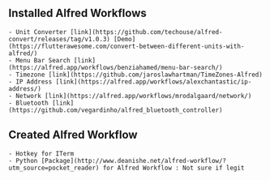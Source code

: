 ## Installed Alfred Workflows

	- Unit Converter [link](https://github.com/techouse/alfred-convert/releases/tag/v1.0.3) [Demo](https://flutterawesome.com/convert-between-different-units-with-alfred/)
	- Menu Bar Search [link](https://alfred.app/workflows/benziahamed/menu-bar-search/)
	- Timezone [link](https://github.com/jaroslawhartman/TimeZones-Alfred)
	- IP Address [link](https://alfred.app/workflows/alexchantastic/ip-address/)
	- Network [link](https://alfred.app/workflows/mrodalgaard/network/)
	- Bluetooth [link](https://github.com/vegardinho/alfred_bluetooth_controller)


## Created Alfred Workflow

	- Hotkey for ITerm
	- Python [Package](http://www.deanishe.net/alfred-workflow/?utm_source=pocket_reader) for Alfred Workflow : Not sure if legit


